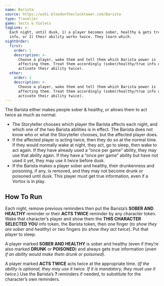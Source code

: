 ```yaml
---
name: Barista
source: https://wiki.bloodontheclocktower.com/Barista
type: Traveller
game: Sects & Violets
tagLine: >-
  Each night, until dusk, 1) a player becomes sober, healthy & gets true
  info, or 2) their ability works twice. They learn which.
nightOrder:
  first:
    order: 1
    description: >-
      Choose a player, wake them and tell them which Barista power is
      affecting them. Treat them accordingly (sober/healthy/true info or
      activate their ability twice).
  other:
    order: 1
    description: >-
      Choose a player, wake them and tell them which Barista power is
      affecting them. Treat them accordingly (sober/healthy/true info or
      activate their ability twice).
---
```


The Barista either makes people sober & healthy, or allows them to act
twice as much as normal.

- The Storyteller chooses which player the Barista affects each night,
  and which one of the two Barista abilities is in effect. The Barista
  does not know who or what the Storyteller chooses, but the affected
  player does.
- If the affected player is acting twice, then they do so at the normal
  time. If they would normally wake at night, they act, go to sleep,
  then wake to act again. If they have already used a “once per game”
  ability, they may use that ability again. If they have a “once per
  game” ability but have not used it yet, they may use it twice before
  dusk.
- If the Barista makes a player sober and healthy, their drunkenness and
  poisoning, if any, is removed, and they may not become drunk or
  poisoned until dusk. This player must get true information, even if a
  Vortox is in play.

## How To Run

Each night, remove previous reminders then put the Barista’s **SOBER AND
HEALTHY** reminder or their **ACTS TWICE** reminder by any character
token. Wake that character’s player and show them the **THIS CHARACTER
SELECTED YOU** info token, the Barista token, then one finger (_to show
they are sober and healthy_) or two fingers (_to show they act twice_).
Put that player to sleep.

A player marked **SOBER AND HEALTHY** is sober and healthy (even if
they’re also marked **DRUNK** or **POISONED**) and always gets true
information (_even if an ability would make them drunk or poisoned_).

A player marked **ACTS TWICE** acts twice at the appropriate time. (_If
the ability is optional, they may use it twice. If it is mandatory, they
must use it twice._) Use the Barista’s **?** reminders if needed, to
substitute for the character’s own reminders.
